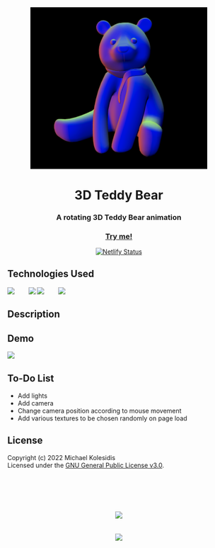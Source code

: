 <div align="center">
  <img src="./assets/screenshot-01.png" width="400px">
  <h1>3D Teddy Bear</h1>
  
  <h3>A rotating 3D Teddy Bear animation</h3>

  <a href="https://3d-teddy-bear.netlify.app/"><h3>Try me!</h3></a>

[![Netlify Status](https://api.netlify.com/api/v1/badges/d016f5d6-1447-48c9-bdd1-a0704dc2b5cd/deploy-status)](https://app.netlify.com/sites/3d-teddy-bear/deploys)

</div>
  
  

## Technologies Used

<a href="https://p5js.org/"><img src="https://github.com/michaelkolesidis/tech-icons/blob/main/icons/p5js/p5js.svg" height="50px"/></a>
&nbsp;&nbsp;&nbsp;&nbsp;&nbsp;&nbsp;
<a href="https://en.wikipedia.org/wiki/JavaScript"><img src="https://github.com/michaelkolesidis/tech-icons/blob/main/icons/javascript/javascript-original.svg" height="50px" /></a>
<a href="https://en.wikipedia.org/wiki/CSS"><img src="https://github.com/michaelkolesidis/tech-icons/blob/main/icons/css3/css3-plain.svg" height="50px" /></a>
&nbsp;&nbsp;&nbsp;&nbsp;&nbsp;&nbsp;
<img src="https://github.com/michaelkolesidis/tech-icons/blob/main/icons/html5/html5-plain.svg" height="50px" />
&nbsp;&nbsp;&nbsp;&nbsp;&nbsp;&nbsp;



## Description

<p></p>



## Demo

<img src="./assets/3d-teddy-bear.gif" width="500px">



## To-Do List
- Add lights
- Add camera
- Change camera position according to mouse movement
- Add various textures to be chosen randomly on page load



## License

Copyright (c) 2022 Michael Kolesidis<br>
Licensed under the [GNU General Public License v3.0](https://github.com/michaelkolesidis/webproject-script/blob/main/LICENSE).



<br>
<br>



[//]: # (Free Software)
<div align="center">
  <br>
  <br>

  <a href="https://github.com/michaelkolesidis/made-with-linux" target="_blank"><img src="https://upload.wikimedia.org/wikipedia/commons/thumb/f/f9/Made_with_Linux.png/240px-Made_with_Linux.png"></a>
</div>
<br>                                                      
<div align="center">
  <a href="https://endsoftwarepatents.org/innovating-without-patents"><img style="height: 90px;" src="https://static.fsf.org/nosvn/esp/logos/innovating-without-patents.svg"></a>
</div>
